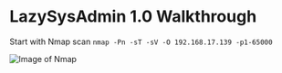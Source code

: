 <h1>LazySysAdmin 1.0 Walkthrough</h1>


Start with Nmap scan
`nmap -Pn -sT -sV -O 192.168.17.139 -p1-65000`

![Image of Nmap](https://blu0.github.io/LSAWalkthrough/LSAnmap.png)
